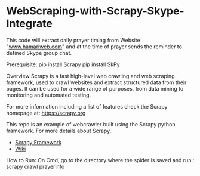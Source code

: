 # WebScraping-with-Scrapy-Skype-Integrate
This code will extract daily prayer timing from Website "www.hamariweb.com" and at the time of prayer sends the reminder to defined Skype group chat.


Prerequisite:
pip install Scrapy
pip install SkPy

Overview
Scrapy is a fast high-level web crawling and web scraping framework, used to crawl websites and extract structured data from their pages. It can be used for a wide range of purposes, from data mining to monitoring and automated testing.

For more information including a list of features check the Scrapy homepage at: https://scrapy.org

This repo is an example of webcrawler built using the Scrapy python framework.  For more details about Scrapy..

 - [Scrapy Framework](https://github.com/scrapy/scrapy/)
 - [Wiki](https://github.com/scrapy/scrapy/wiki)
 
 How to Run:
 On Cmd, go to the directory where the spider is saved and  run :
 scrapy crawl prayerinfo




